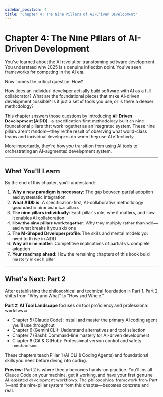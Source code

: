```yaml
---
sidebar_position: 4
title: "Chapter 4: The Nine Pillars of AI-Driven Development"
---
```


# Chapter 4: The Nine Pillars of AI-Driven Development

You've learned about the AI revolution transforming software development. You understand why 2025 is a genuine inflection point. You've seen frameworks for competing in the AI era.

Now comes the critical question: *How?*

How does an individual developer actually build software with AI as a full collaborator? What are the foundational pieces that make AI-driven development possible? Is it just a set of tools you use, or is there a deeper methodology?

This chapter answers those questions by introducing **AI-Driven Development (AIDD)**—a specification-first methodology built on nine foundational pillars that work together as an integrated system. These nine pillars aren't random—they're the result of observing what world-class teams and individual developers do when they use AI effectively.

More importantly, they're how *you* transition from using AI tools to orchestrating an AI-augmented development system.

---

## What You'll Learn

By the end of this chapter, you'll understand:

1. **Why a new paradigm is necessary**: The gap between partial adoption and systematic integration
2. **What AIDD is**: A specification-first, AI-collaborative methodology grounded in nine technical pillars
3. **The nine pillars individually**: Each pillar's role, why it matters, and how it enables AI collaboration
4. **How the nine pillars work together**: Why they multiply rather than add—and what breaks if you skip one
5. **The M-Shaped Developer profile**: The skills and mental models you need to thrive in AIDD
6. **Why all nine matter**: Competitive implications of partial vs. complete adoption
7. **Your roadmap ahead**: How the remaining chapters of this book build mastery in each pillar

---

## What's Next: Part 2

After establishing the philosophical and technical foundation in Part 1, Part 2 shifts from "Why and What" to "How and Where."

**Part 2: AI Tool Landscape** focuses on tool proficiency and professional workflows:
- Chapter 5 (Claude Code): Install and master the primary AI coding agent you'll use throughout
- Chapter 6 (Gemini CLI): Understand alternatives and tool selection
- Chapter 7 (Bash): Command-line mastery for AI-driven development
- Chapter 8 (Git & GitHub): Professional version control and safety mechanisms

These chapters teach Pillar 1 (AI CLI & Coding Agents) and foundational skills you need before diving into coding.

**Preview**: Part 2 is where theory becomes hands-on practice. You'll install Claude Code on your machine, get it working, and have your first genuine AI-assisted development workflows. The philosophical framework from Part 1—and the nine-pillar system from this chapter—becomes concrete and real.
